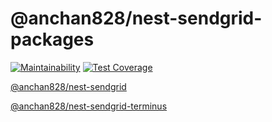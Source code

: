 # @anchan828/nest-sendgrid-packages

[![Maintainability](https://api.codeclimate.com/v1/badges/34b5a901291739507afd/maintainability)](https://codeclimate.com/github/anchan828/nest-sendgrid/maintainability)
[![Test Coverage](https://api.codeclimate.com/v1/badges/34b5a901291739507afd/test_coverage)](https://codeclimate.com/github/anchan828/nest-sendgrid/test_coverage)

[@anchan828/nest-sendgrid](https://github.com/anchan828/nest-sendgrid/tree/master/packages/sendgrid)

[@anchan828/nest-sendgrid-terminus](https://github.com/anchan828/nest-sendgrid/tree/master/packages/terminus)